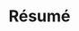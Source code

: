 ---
title: Résumé
layout: resume
aliases:
- cv

# Output formats
outputs:
- html
#- latex
#- pdf

# Build options
_build:
  render: always
  list: never

# Navbar
menu:
  navbar:
    weight: 3
    params:
      show: false
search: false
sidebar: false
toc: true

# Header
photo: false
location: false
phone: false
website: true
email: true
telegram: true
github: true
linkedin: true
leetcode: true

# Sections
work: true
education: true
skills: true
languages: true
projects: false
awards: false
publications: false
certificates: false
references: false
volunteer: false
interests: false
---
